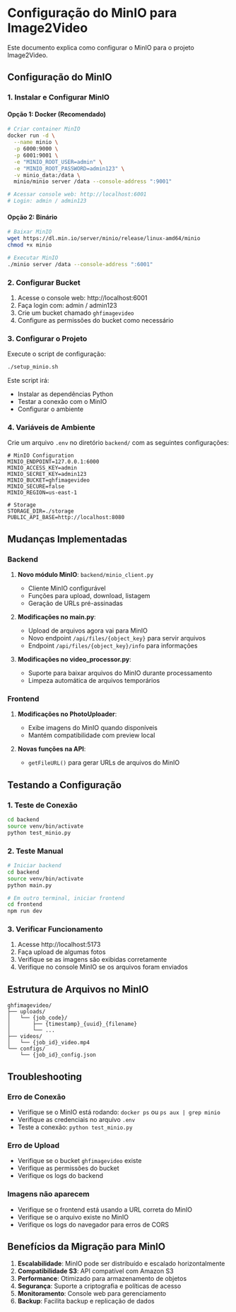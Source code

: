 # Configuração do MinIO para Image2Video

Este documento explica como configurar o MinIO para o projeto Image2Video.

## Configuração do MinIO

### 1. Instalar e Configurar MinIO

#### Opção 1: Docker (Recomendado)
```bash
# Criar container MinIO
docker run -d \
  --name minio \
  -p 6000:9000 \
  -p 6001:9001 \
  -e "MINIO_ROOT_USER=admin" \
  -e "MINIO_ROOT_PASSWORD=admin123" \
  -v minio_data:/data \
  minio/minio server /data --console-address ":9001"

# Acessar console web: http://localhost:6001
# Login: admin / admin123
```

#### Opção 2: Binário
```bash
# Baixar MinIO
wget https://dl.min.io/server/minio/release/linux-amd64/minio
chmod +x minio

# Executar MinIO
./minio server /data --console-address ":6001"
```

### 2. Configurar Bucket

1. Acesse o console web: http://localhost:6001
2. Faça login com: admin / admin123
3. Crie um bucket chamado `ghfimagevideo`
4. Configure as permissões do bucket como necessário

### 3. Configurar o Projeto

Execute o script de configuração:
```bash
./setup_minio.sh
```

Este script irá:
- Instalar as dependências Python
- Testar a conexão com o MinIO
- Configurar o ambiente

### 4. Variáveis de Ambiente

Crie um arquivo `.env` no diretório `backend/` com as seguintes configurações:

```env
# MinIO Configuration
MINIO_ENDPOINT=127.0.0.1:6000
MINIO_ACCESS_KEY=admin
MINIO_SECRET_KEY=admin123
MINIO_BUCKET=ghfimagevideo
MINIO_SECURE=false
MINIO_REGION=us-east-1

# Storage
STORAGE_DIR=./storage
PUBLIC_API_BASE=http://localhost:8080
```

## Mudanças Implementadas

### Backend

1. **Novo módulo MinIO**: `backend/minio_client.py`
   - Cliente MinIO configurável
   - Funções para upload, download, listagem
   - Geração de URLs pré-assinadas

2. **Modificações no main.py**:
   - Upload de arquivos agora vai para MinIO
   - Novo endpoint `/api/files/{object_key}` para servir arquivos
   - Endpoint `/api/files/{object_key}/info` para informações

3. **Modificações no video_processor.py**:
   - Suporte para baixar arquivos do MinIO durante processamento
   - Limpeza automática de arquivos temporários

### Frontend

1. **Modificações no PhotoUploader**:
   - Exibe imagens do MinIO quando disponíveis
   - Mantém compatibilidade com preview local

2. **Novas funções na API**:
   - `getFileURL()` para gerar URLs de arquivos do MinIO

## Testando a Configuração

### 1. Teste de Conexão
```bash
cd backend
source venv/bin/activate
python test_minio.py
```

### 2. Teste Manual
```bash
# Iniciar backend
cd backend
source venv/bin/activate
python main.py

# Em outro terminal, iniciar frontend
cd frontend
npm run dev
```

### 3. Verificar Funcionamento
1. Acesse http://localhost:5173
2. Faça upload de algumas fotos
3. Verifique se as imagens são exibidas corretamente
4. Verifique no console MinIO se os arquivos foram enviados

## Estrutura de Arquivos no MinIO

```
ghfimagevideo/
├── uploads/
│   └── {job_code}/
│       ├── {timestamp}_{uuid}_{filename}
│       └── ...
├── videos/
│   └── {job_id}_video.mp4
└── configs/
    └── {job_id}_config.json
```

## Troubleshooting

### Erro de Conexão
- Verifique se o MinIO está rodando: `docker ps` ou `ps aux | grep minio`
- Verifique as credenciais no arquivo `.env`
- Teste a conexão: `python test_minio.py`

### Erro de Upload
- Verifique se o bucket `ghfimagevideo` existe
- Verifique as permissões do bucket
- Verifique os logs do backend

### Imagens não aparecem
- Verifique se o frontend está usando a URL correta do MinIO
- Verifique se o arquivo existe no MinIO
- Verifique os logs do navegador para erros de CORS

## Benefícios da Migração para MinIO

1. **Escalabilidade**: MinIO pode ser distribuído e escalado horizontalmente
2. **Compatibilidade S3**: API compatível com Amazon S3
3. **Performance**: Otimizado para armazenamento de objetos
4. **Segurança**: Suporte a criptografia e políticas de acesso
5. **Monitoramento**: Console web para gerenciamento
6. **Backup**: Facilita backup e replicação de dados
